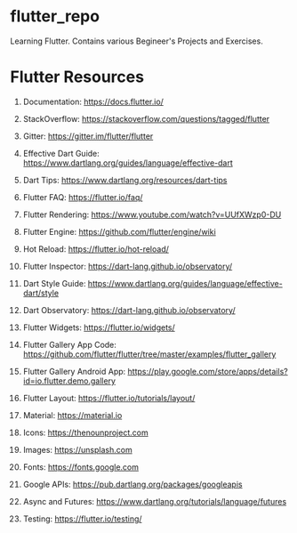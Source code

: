# flutter_repo

Learning Flutter. Contains various Begineer's Projects and Exercises.

# Flutter Resources
1. Documentation: https://docs.flutter.io/

2. StackOverflow: https://stackoverflow.com/questions/tagged/flutter

3. Gitter: https://gitter.im/flutter/flutter

4. Effective Dart Guide: https://www.dartlang.org/guides/language/effective-dart

5. Dart Tips: https://www.dartlang.org/resources/dart-tips
6. Flutter FAQ: https://flutter.io/faq/
7. Flutter Rendering: https://www.youtube.com/watch?v=UUfXWzp0-DU
8. Flutter Engine: https://github.com/flutter/engine/wiki
9. Hot Reload: https://flutter.io/hot-reload/
10. Flutter Inspector: https://dart-lang.github.io/observatory/
11. Dart Style Guide: https://www.dartlang.org/guides/language/effective-dart/style
12. Dart Observatory: https://dart-lang.github.io/observatory/
13. Flutter Widgets: https://flutter.io/widgets/
14. Flutter Gallery App Code: https://github.com/flutter/flutter/tree/master/examples/flutter_gallery
15. Flutter Gallery Android App: https://play.google.com/store/apps/details?id=io.flutter.demo.gallery
16. Flutter Layout: https://flutter.io/tutorials/layout/
17. Material: https://material.io
18. Icons: https://thenounproject.com
19. Images: https://unsplash.com
20. Fonts: https://fonts.google.com
21. Google APIs: https://pub.dartlang.org/packages/googleapis
22. Async and Futures: https://www.dartlang.org/tutorials/language/futures
23. Testing: https://flutter.io/testing/
